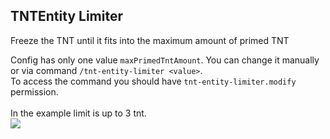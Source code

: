 ## TNTEntity Limiter
Freeze the TNT until it fits into the maximum amount of primed TNT

Config has only one value `maxPrimedTntAmount`. You can change it manually or via command `/tnt-entity-limiter <value>`.<br>
To access the command you should have `tnt-entity-limiter.modify` permission.
<br><br>
In the example limit is up to 3 tnt. <br>
![](https://cdn.modrinth.com/data/nyQkcxCt/images/88a4c9f97559c4932a509d72d1e6ddf0c1074025.gif)